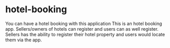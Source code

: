 # hotel-booking
You can have a hotel booking with this application
This is an hotel booking app.
Sellers/owners of hotels can register and users can as well register.
Sellers has the ability to register their hotel property and users would locate them via the app.
